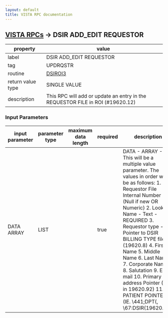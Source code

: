 ```yaml
---
layout: default
title: VISTA RPC documentation
---
```




## [VISTA RPCs](TableOfContent.md) &#8594; DSIR ADD_EDIT REQUESTOR 

 property | value 
--- | --- 
 label | DSIR ADD_EDIT REQUESTOR
 tag | UPDRQSTR
 routine | [DSIROI3](http://code.osehra.org/dox/Routine_DSIROI3_source.html)
 return value type | SINGLE VALUE
 description | This RPC will add or update an entry in the REQUESTOR FILE in ROI (#19620.12)

### Input Parameters

| input parameter | parameter type | maximum data length | required | description | 
| --- | --- | --- | --- | --- | 
| DATA ARRAY | LIST |  | true | DATA - ARRAY - This will be a multiple value parameter. The values in order will be as follows:  1. Requestor File Internal Number (Null if new OR Numeric) 2. Lookup Name - Text - REQUIRED 3. Requestor type - Pointer to DSIR BILLING TYPE file (19620.8) 4. First Name 5. Middle Name 6. Last Name 7. Corporate Name 8. Salutation 9. E-mail 10. Primary address Pointer (IEN in 19620.92) 11. PATIENT POINTER (IE. \441;DPT(\, \67:DSIR(19620.96,\) | 